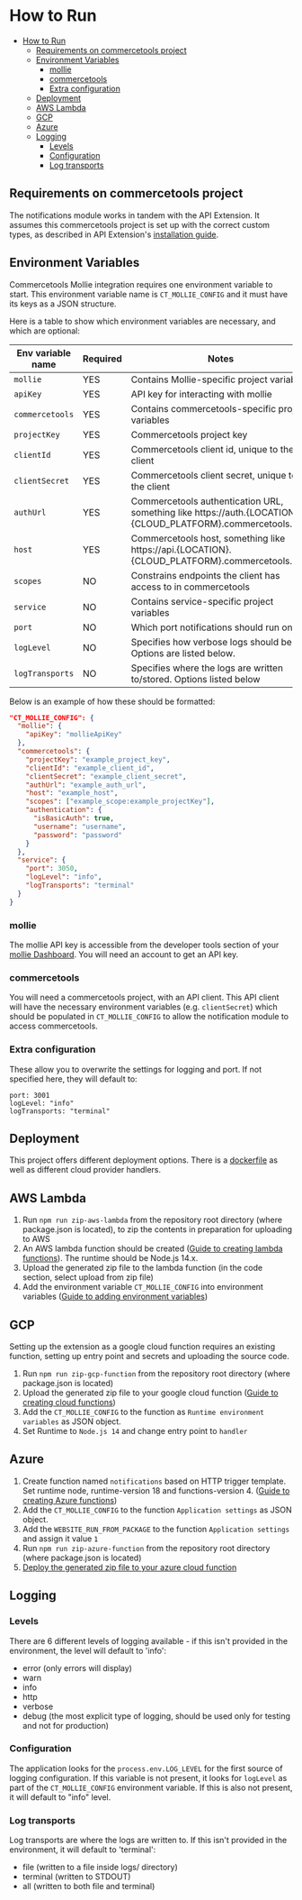 # How to Run

- [How to Run](#how-to-run)
  - [Requirements on commercetools project](#requirements-on-commercetools-project)
  - [Environment Variables](#environment-variables)
    - [mollie](#mollie)
    - [commercetools](#commercetools)
    - [Extra configuration](#extra-configuration)
  - [Deployment](#deployment)
  - [AWS Lambda](#aws-lambda)
  - [GCP](#gcp)
  - [Azure](#azure-experimental)
  - [Logging](#logging)
    - [Levels](#levels)
    - [Configuration](#configuration)
    - [Log transports](#log-transports)

## Requirements on commercetools project

The notifications module works in tandem with the API Extension. It assumes this commercetools project is set up with the correct custom types, as described in API Extension's [installation guide](../../docs/Installing_CommerceTools_APIExtension.md#configure-custom-fields-for-your-project).

## Environment Variables

Commercetools Mollie integration requires one environment variable to start. This environment variable name is `CT_MOLLIE_CONFIG` and it must have its keys as a JSON structure.

Here is a table to show which environment variables are necessary, and which are optional:

| Env variable name | Required | Notes                                                                                                       |
| ----------------- | -------- | ----------------------------------------------------------------------------------------------------------- |
| `mollie`          | YES      | Contains Mollie-specific project variables                                                                  |
| `apiKey`          | YES      | API key for interacting with mollie                                                                         |
| `commercetools`   | YES      | Contains commercetools-specific project variables                                                           |
| `projectKey`      | YES      | Commercetools project key                                                                                   |
| `clientId`        | YES      | Commercetools client id, unique to the client                                                               |
| `clientSecret`    | YES      | Commercetools client secret, unique to the client                                                           |
| `authUrl`         | YES      | Commercetools authentication URL, something like https://auth.{LOCATION}.{CLOUD_PLATFORM}.commercetools.com |
| `host`            | YES      | Commercetools host, something like https://api.{LOCATION}.{CLOUD_PLATFORM}.commercetools.com                |
| `scopes`          | NO       | Constrains endpoints the client has access to in commercetools                                              |
| `service`         | NO       | Contains service-specific project variables                                                                 |
| `port`            | NO       | Which port notifications should run on                                                                      |
| `logLevel`        | NO       | Specifies how verbose logs should be. Options are listed below.                                             |
| `logTransports`   | NO       | Specifies where the logs are written to/stored. Options listed below                                        |

Below is an example of how these should be formatted:

```json
"CT_MOLLIE_CONFIG": {
  "mollie": {
    "apiKey": "mollieApiKey"
  },
  "commercetools": {
    "projectKey": "example_project_key",
    "clientId": "example_client_id",
    "clientSecret": "example_client_secret",
    "authUrl": "example_auth_url",
    "host": "example_host",
    "scopes": ["example_scope:example_projectKey"],
    "authentication": {
      "isBasicAuth": true,
      "username": "username",
      "password": "password"
    }
  },
  "service": {
    "port": 3050,
    "logLevel": "info",
    "logTransports": "terminal"
  }
}
```

### mollie

The mollie API key is accessible from the developer tools section of your [mollie Dashboard](https://www.mollie.com/dashboard/). You will need an account to get an API key.

### commercetools

You will need a commercetools project, with an API client. This API client will have the necessary environment variables (e.g. `clientSecret`) which should be populated in `CT_MOLLIE_CONFIG` to allow the notification module to access commercetools.

### Extra configuration

These allow you to overwrite the settings for logging and port. If not specified here, they will default to:

```
port: 3001
logLevel: "info"
logTransports: "terminal"
```

## Deployment

This project offers different deployment options. There is a [dockerfile](../Dockerfile) as well as different cloud provider handlers.

## AWS Lambda

1. Run `npm run zip-aws-lambda` from the repository root directory (where package.json is located), to zip the contents in preparation for uploading to AWS
2. An AWS lambda function should be created ([Guide to creating lambda functions](https://docs.aws.amazon.com/lambda/latest/dg/getting-started-create-function.html)). The runtime should be Node.js 14.x.
3. Upload the generated zip file to the lambda function (in the code section, select upload from zip file)
4. Add the environment variable `CT_MOLLIE_CONFIG` into environment variables ([Guide to adding environment variables](https://docs.aws.amazon.com/lambda/latest/dg/configuration-envvars.html#configuration-envvars-config))

## GCP

Setting up the extension as a google cloud function requires an existing function, setting up entry point and secrets and uploading the source code.

1. Run `npm run zip-gcp-function` from the repository root directory (where package.json is located)
2. Upload the generated zip file to your google cloud function ([Guide to creating cloud functions](https://cloud.google.com/functions/docs#training-and-tutorials))
3. Add the `CT_MOLLIE_CONFIG` to the function as `Runtime environment variables` as JSON object.
4. Set Runtime to `Node.js 14` and change entry point to `handler`

## Azure

1. Create function named `notifications` based on HTTP trigger template. Set runtime node, runtime-version 18 and functions-version 4. ([Guide to creating Azure functions](https://docs.microsoft.com/en-us/azure/azure-functions/))
2. Add the `CT_MOLLIE_CONFIG` to the function `Application settings` as JSON object.
3. Add the `WEBSITE_RUN_FROM_PACKAGE` to the function `Application settings` and assign it value `1`
4. Run `npm run zip-azure-function` from the repository root directory (where package.json is located)
5. [Deploy the generated zip file to your azure cloud function]((https://learn.microsoft.com/en-us/azure/azure-functions/deployment-zip-push))

## Logging

### Levels

There are 6 different levels of logging available - if this isn't provided in the environment, the level will default to 'info':

- error (only errors will display)
- warn
- info
- http
- verbose
- debug (the most explicit type of logging, should be used only for testing and not for production)

### Configuration

The application looks for the `process.env.LOG_LEVEL` for the first source of logging configuration.
If this variable is not present, it looks for `logLevel` as part of the `CT_MOLLIE_CONFIG` environment variable.
If this is also not present, it will default to "info" level.

### Log transports

Log transports are where the logs are written to. If this isn't provided in the environment, it will default to 'terminal':

- file (written to a file inside logs/ directory)
- terminal (written to STDOUT)
- all (written to both file and terminal)
